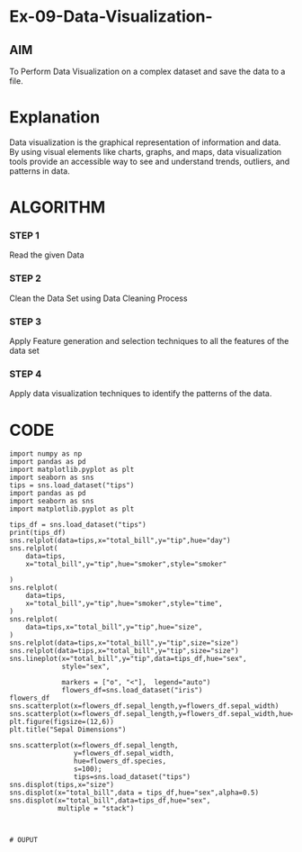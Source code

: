 # Ex-09-Data-Visualization-

## AIM
To Perform Data Visualization on a complex dataset and save the data to a file. 

# Explanation
Data visualization is the graphical representation of information and data. By using visual elements like charts, graphs, and maps, data visualization tools provide an accessible way to see and understand trends, outliers, and patterns in data.

# ALGORITHM
### STEP 1
Read the given Data
### STEP 2
Clean the Data Set using Data Cleaning Process
### STEP 3
Apply Feature generation and selection techniques to all the features of the data set
### STEP 4
Apply data visualization techniques to identify the patterns of the data.


# CODE
```
import numpy as np
import pandas as pd
import matplotlib.pyplot as plt
import seaborn as sns
tips = sns.load_dataset("tips")
import pandas as pd 
import seaborn as sns
import matplotlib.pyplot as plt

tips_df = sns.load_dataset("tips")
print(tips_df)
sns.relplot(data=tips,x="total_bill",y="tip",hue="day")
sns.relplot(
    data=tips,
    x="total_bill",y="tip",hue="smoker",style="smoker"
        
)
sns.relplot(
    data=tips,
    x="total_bill",y="tip",hue="smoker",style="time",
)
sns.relplot(
    data=tips,x="total_bill",y="tip",hue="size",
)
sns.relplot(data=tips,x="total_bill",y="tip",size="size")
sns.relplot(data=tips,x="total_bill",y="tip",size="size")
sns.lineplot(x="total_bill",y="tip",data=tips_df,hue="sex",
             style="sex",
             
             markers = ["o", "<"],  legend="auto")
             flowers_df=sns.load_dataset("iris")
flowers_df
sns.scatterplot(x=flowers_df.sepal_length,y=flowers_df.sepal_width)
sns.scatterplot(x=flowers_df.sepal_length,y=flowers_df.sepal_width,hue=flowers_df.species,s=70):
plt.figure(figsize=(12,6))
plt.title("Sepal Dimensions")

sns.scatterplot(x=flowers_df.sepal_length,
                y=flowers_df.sepal_width,
                hue=flowers_df.species,
                s=100);
                tips=sns.load_dataset("tips")
sns.displot(tips,x="size")
sns.displot(x="total_bill",data = tips_df,hue="sex",alpha=0.5)
sns.displot(x="total_bill",data=tips_df,hue="sex",
            multiple = "stack")



# OUPUT
